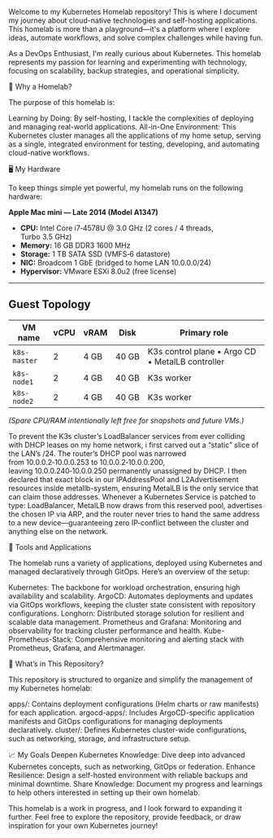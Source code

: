 Welcome to my Kubernetes Homelab repository! This is where I document my journey about cloud-native technologies and self-hosting applications. This homelab is more than a playground—it's a platform where I explore ideas, automate workflows, and solve complex challenges while having fun.

As a DevOps Enthusiast, I'm really curious about Kubernetes. This homelab represents my passion for learning and experimenting with technology, focusing on scalability, backup strategies, and operational simplicity.

🚀 Why a Homelab?

The purpose of this homelab is:

Learning by Doing: By self-hosting, I tackle the complexities of deploying and managing real-world applications.
All-in-One Environment: This Kubernetes cluster manages all the applications of my home setup, serving as a single, integrated environment for testing, developing, and automating cloud-native workflows.

🖥️ My Hardware

To keep things simple yet powerful, my homelab runs on the following hardware:


**Apple Mac mini — Late 2014 (Model A1347)**  
* **CPU:** Intel Core i7‑4578U @ 3.0 GHz (2 cores / 4 threads, Turbo 3.5 GHz)  
* **Memory:** 16 GB DDR3 1600 MHz  
* **Storage:** 1 TB SATA SSD (VMFS‑6 datastore)  
* **NIC:** Broadcom 1 GbE (bridged to home LAN 10.0.0.0/24)  
* **Hypervisor:** VMware ESXi 8.0u2 (free license)

---

## Guest Topology

| VM name        | vCPU | vRAM | Disk | Primary role |
|----------------|------|------|------|--------------|
| `k8s-master`   | 2    | 4 GB | 40 GB | K3s control plane • Argo CD • MetalLB controller |
| `k8s-node1` | 2    | 4 GB | 40 GB | K3s worker |
| `k8s-node2`      | 2    | 4 GB | 40 GB | K3s worker |

*(Spare CPU/RAM intentionally left free for snapshots and future VMs.)*


To prevent the K3s cluster’s LoadBalancer services from ever colliding with DHCP leases on my home network, i first carved out a “static” slice of the LAN’s /24. The router’s DHCP pool was narrowed from 10.0.0.2‑10.0.0.253 to 10.0.0.2‑10.0.0.200, leaving 10.0.0.240‑10.0.0.250 permanently unassigned by DHCP. I then declared that exact block in our IPAddressPool and L2Advertisement resources inside metallb-system, ensuring MetalLB is the only service that can claim those addresses. Whenever a Kubernetes Service is patched to type: LoadBalancer, MetalLB now draws from this reserved pool, advertises the chosen IP via ARP, and the router never tries to hand the same address to a new device—guaranteeing zero IP‑conflict between the cluster and anything else on the network.

🔧 Tools and Applications

The homelab runs a variety of applications, deployed using Kubernetes and managed declaratively through GitOps. Here’s an overview of the setup:

Kubernetes: The backbone for workload orchestration, ensuring high availability and scalability.
ArgoCD: Automates deployments and updates via GitOps workflows, keeping the cluster state consistent with repository configurations.
Longhorn: Distributed storage solution for resilient and scalable data management.
Prometheus and Grafana: Monitoring and observability for tracking cluster performance and health.
Kube-Prometheus-Stack: Comprehensive monitoring and alerting stack with Prometheus, Grafana, and Alertmanager.


📂 What’s in This Repository?


This repository is structured to organize and simplify the management of my Kubernetes homelab:

apps/: Contains deployment configurations (Helm charts or raw manifests) for each application.
argocd-apps/: Includes ArgoCD-specific application manifests and GitOps configurations for managing deployments declaratively.
cluster/: Defines Kubernetes cluster-wide configurations, such as networking, storage, and infrastructure setup.

📈 My Goals
Deepen Kubernetes Knowledge: Dive deep into advanced Kubernetes concepts, such as networking, GitOps or federation.
Enhance Resilience: Design a self-hosted environment with reliable backups and minimal downtime.
Share Knowledge: Document my progress and learnings to help others interested in setting up their own homelab.


This homelab is a work in progress, and I look forward to expanding it further. Feel free to explore the repository, provide feedback, or draw inspiration for your own Kubernetes journey!

